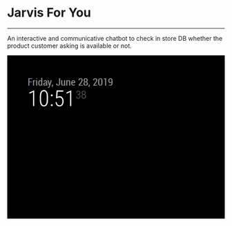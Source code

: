 # Jarvis For You
----------------------
An interactive and communicative chatbot to check in store DB whether the product customer asking is available or not.

![](screens/screen1.png)
